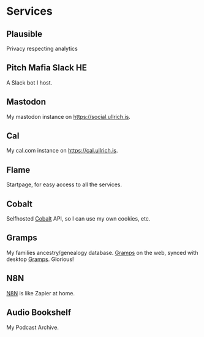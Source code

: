 # Services

## Plausible

Privacy respecting analytics

## Pitch Mafia Slack HE

A Slack bot I host.

## Mastodon

My mastodon instance on https://social.ullrich.is.

## Cal

My cal.com instance on https://cal.ullrich.is.

## Flame

Startpage, for easy access to all the services.

## Cobalt

Selfhosted [Cobalt](https://cobalt.tools) API, so I can use my own cookies, etc.

## Gramps

My families ancestry/genealogy database. [Gramps](https://www.grampsweb.org/) on the web, synced with desktop [Gramps](https://gramps-project.org). Glorious!

## N8N

[N8N](https://n8n.io) is like Zapier at home.

## Audio Bookshelf

My Podcast Archive.